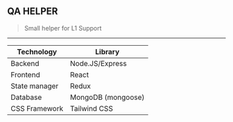 ## QA HELPER

> Small helper for L1 Support

---
| Technology | Library |
|-|-|
| Backend | Node.JS/Express |
| Frontend | React |
| State manager | Redux |
| Database | MongoDB (mongoose) |
| CSS Framework | Tailwind CSS |
